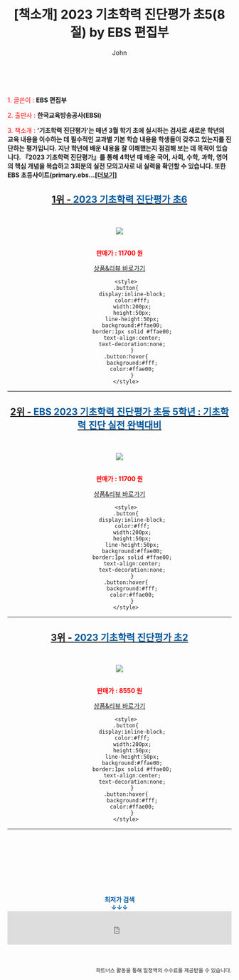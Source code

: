 ﻿---
layout: post
title:  "[책소개] 2023 기초학력 진단평가 초5(8절) by EBS 편집부"
author: John
categories: [ 도서 ]
tags: [  ]
image: https://search1.kakaocdn.net/thumb/R120x174.q85/?fname=http%3A%2F%2Ft1.daumcdn.net%2Flbook%2Fimage%2F6218175%3Ftimestamp%3D20230110223216 
description: "[책소개] 2023 기초학력 진단평가 초5(8절) by EBS 편집부"
toc: true
toc_sticky: true
---

<br>
<p>
<font color='#ff0000'>1. 글쓴이 : </font><b>EBS 편집부</b>
<p>
<font color='#ff0000'>2. 출판사 : </font><b>한국교육방송공사(EBSi)</b>
<p>
<font color='#ff0000'>3. 책소개 : </font><b>‘기초학력 진단평가’는 매년 3월 학기 초에 실시하는 검사로 새로운 학년의 교육 내용을 이수하는 데 필수적인 교과별 기본 학습 내용을 학생들이 갖추고 있는지를 진단하는 평가입니다. 지난 학년에 배운 내용을 잘 이해했는지 점검해 보는 데 목적이 있습니다. 『2023 기초학력 진단평가』를 통해 4학년 때 배운 국어, 사회, 수학, 과학, 영어의 핵심 개념을 복습하고 3회분의 실전 모의고사로 내 실력을 확인할 수 있습니다. 또한 EBS 초등사이트(primary.ebs...<a href="https://link.coupang.com/re/AFFSDP?lptag=AF7307611&pageKey=6927852683&itemId=16753457511&vendorItemId=83808786374&traceid=V0-153-8391f243cfc108d9&requestid=20230307075021441323920" target="_blank">[더보기]</a></b>
<p>
    
<center><h2><a href="https://link.coupang.com/re/AFFSDP?lptag=AF7307611&pageKey=6927852683&itemId=16753457511&vendorItemId=83808786374&traceid=V0-153-8391f243cfc108d9&requestid=20230307075021441323920" target="_blank"><b>1위 - <font color='#01579B'>2023 기초학력 진단평가 초6</font></b></a></h2><br>

<a href="https://link.coupang.com/re/AFFSDP?lptag=AF7307611&pageKey=6927852683&itemId=16753457511&vendorItemId=83808786374&traceid=V0-153-8391f243cfc108d9&requestid=20230307075021441323920" target="_blank"><img src="https://static.coupangcdn.com/image/vendor_inventory/1bc0/50f9e3ab8e4b93d40dc13efcc53d999ad61db03b5d99e8465cbdc56c985b.png"></a><br><br>

<b><font color='#ff0000'>판매가 : 11700 원</font></b><br>

<a href="https://link.coupang.com/re/AFFSDP?lptag=AF7307611&pageKey=6927852683&itemId=16753457511&vendorItemId=83808786374&traceid=V0-153-8391f243cfc108d9&requestid=20230307075021441323920" target="_blank" class="button">상품&리뷰 바로가기</a><p>

        <style>
        .button{
            display:inline-block;
            color:#fff;
            width:200px;
            height:50px;
            line-height:50px;
            background:#ffae00;
            border:1px solid #ffae00;
            text-align:center;
            text-decoration:none;
            }
        .button:hover{
            background:#fff;
            color:#ffae00;
            }
        </style>

<hr>

<center><h2><a href="https://link.coupang.com/re/AFFSDP?lptag=AF7307611&pageKey=6905811182&itemId=16624250763&vendorItemId=83808786767&traceid=V0-153-562130d4665e6e78&requestid=20230307075021441323920" target="_blank"><b>2위 - <font color='#01579B'>EBS 2023 기초학력 진단평가 초등 5학년 : 기초학력 진단 실전 완벽대비</font></b></a></h2><br>

<a href="https://link.coupang.com/re/AFFSDP?lptag=AF7307611&pageKey=6905811182&itemId=16624250763&vendorItemId=83808786767&traceid=V0-153-562130d4665e6e78&requestid=20230307075021441323920" target="_blank"><img src="https://static.coupangcdn.com/image/vendor_inventory/476a/3a537f4bc535410cf3d02007a5dad534e5e73814706fbf919f83462147df.png"></a><br><br>

<b><font color='#ff0000'>판매가 : 11700 원</font></b><br>

<a href="https://link.coupang.com/re/AFFSDP?lptag=AF7307611&pageKey=6905811182&itemId=16624250763&vendorItemId=83808786767&traceid=V0-153-562130d4665e6e78&requestid=20230307075021441323920" target="_blank" class="button">상품&리뷰 바로가기</a><p>

        <style>
        .button{
            display:inline-block;
            color:#fff;
            width:200px;
            height:50px;
            line-height:50px;
            background:#ffae00;
            border:1px solid #ffae00;
            text-align:center;
            text-decoration:none;
            }
        .button:hover{
            background:#fff;
            color:#ffae00;
            }
        </style>

<hr>

<center><h2><a href="https://link.coupang.com/re/AFFSDP?lptag=AF7307611&pageKey=6927852689&itemId=16753457544&vendorItemId=83808856888&traceid=V0-153-db71396a164a3288&requestid=20230307075021441323920" target="_blank"><b>3위 - <font color='#01579B'>2023 기초학력 진단평가 초2</font></b></a></h2><br>

<a href="https://link.coupang.com/re/AFFSDP?lptag=AF7307611&pageKey=6927852689&itemId=16753457544&vendorItemId=83808856888&traceid=V0-153-db71396a164a3288&requestid=20230307075021441323920" target="_blank"><img src="https://static.coupangcdn.com/image/vendor_inventory/32bf/dfb10c78669f191faac9c26d0533582eda62f7a2e09f2733ff6651c03239.png"></a><br><br>

<b><font color='#ff0000'>판매가 : 8550 원</font></b><br>

<a href="https://link.coupang.com/re/AFFSDP?lptag=AF7307611&pageKey=6927852689&itemId=16753457544&vendorItemId=83808856888&traceid=V0-153-db71396a164a3288&requestid=20230307075021441323920" target="_blank" class="button">상품&리뷰 바로가기</a><p>

        <style>
        .button{
            display:inline-block;
            color:#fff;
            width:200px;
            height:50px;
            line-height:50px;
            background:#ffae00;
            border:1px solid #ffae00;
            text-align:center;
            text-decoration:none;
            }
        .button:hover{
            background:#fff;
            color:#ffae00;
            }
        </style>

<hr>

<br><br><br><br><br><br><br>
<center><b><font color='#01579B' size='medium'>최저가 검색<br>
↓↓↓</font></b></center>
<center><iframe src="https://coupa.ng/b1Tbjx" width="100%" height="75" frameborder="0" scrolling="no" referrerpolicy="unsafe-url"></iframe></center>
<br><br>
<p>
<small>
    <div align="right">파트너스 활동을 통해 일정액의 수수료를 제공받을 수 있습니다.</div>
</small>
</p>
